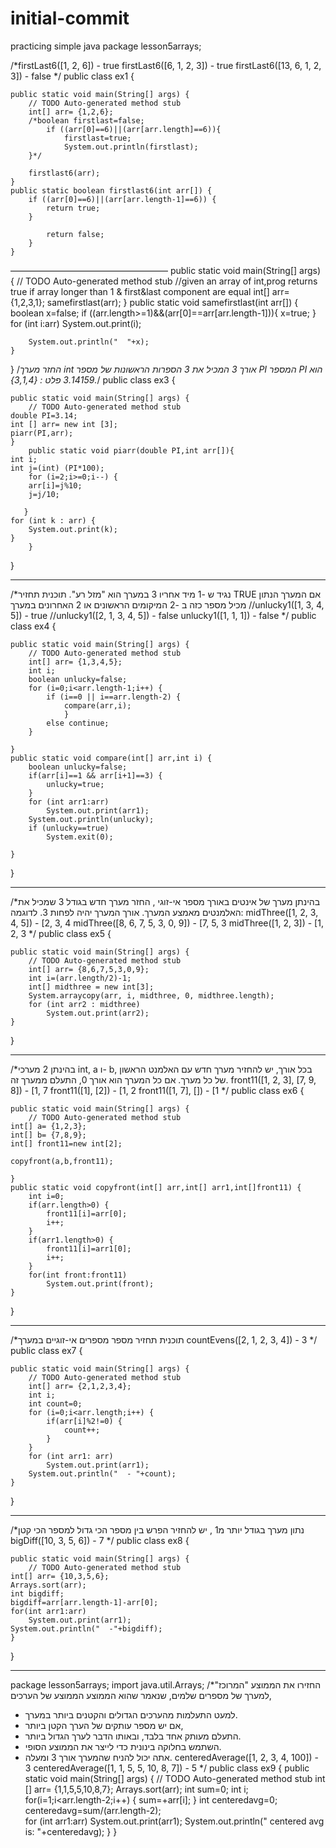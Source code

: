 # initial-commit
practicing simple java
package lesson5arrays;

/*firstLast6([1, 2, 6]) - true
firstLast6([6, 1, 2, 3]) - true
firstLast6([13, 6, 1, 2, 3]) - false
*/
public class ex1 {

	public static void main(String[] args) {
		// TODO Auto-generated method stub
        int[] arr= {1,2,6};
        /*boolean firstlast=false;
        	if ((arr[0]==6)||(arr[arr.length]==6)){
        		firstlast=true;
        		System.out.println(firstlast);
        }*/
    	
        firstlast6(arr);
	}
    public static boolean firstlast6(int arr[]) {
    	if ((arr[0]==6)||(arr[arr.length-1]==6)) {
    		return true;
    	}
        	
        	return false;
    	}
    }
——————————————————
	public static void main(String[] args) {
		// TODO Auto-generated method stub
		//given an array of int,prog returns true if array longer than 1 & first&last component are equal
		int[] arr= {1,2,3,1};
		samefirstlast(arr);
	}
			public static void samefirstlast(int arr[]) { 	
		boolean x=false;
		if ((arr.length>=1)&&(arr[0]==arr[arr.length-1])){
			 x=true;
			}
        for (int i:arr)
        	System.out.print(i);
        
		System.out.println("  "+x);
	}
}
/*החזר מערך int אורך 3 המכיל את 3 הספרות הראשונות של מספר PI
המספר PI הוא 3.14159
פלט :   {3,1,4}.*/
public class ex3 {

	public static void main(String[] args) {
		// TODO Auto-generated method stub
    double PI=3.14;
    int [] arr= new int [3];
    piarr(PI,arr);
	}
	    public static void piarr(double PI,int arr[]){
	int i;
	int j=(int) (PI*100);
	    for (i=2;i>=0;i--) {
    	arr[i]=j%10;
    	j=j/10;
    	
       }
    for (int k : arr) {
		System.out.print(k);
	}
		}
}
_______________________________
/*נגיד ש -1 מיד אחריו 3 במערך הוא "מזל רע". תוכנית תחזיר TRUE  אם המערך הנתון מכיל  מספר כזה ב -2 המיקומים הראשונים או 2 האחרונים במערך
//unlucky1([1, 3, 4, 5]) - true
//unlucky1([2, 1, 3, 4, 5]) - false
unlucky1([1, 1, 1]) - false
*/
public class ex4 {

	public static void main(String[] args) {
		// TODO Auto-generated method stub
        int[] arr= {1,3,4,5};
        int i;
        boolean unlucky=false;
        for (i=0;i<arr.length-1;i++) {
        	if (i==0 || i==arr.length-2) {
        		compare(arr,i);
               	}
        	else continue;
        }
     
	}
	public static void compare(int[] arr,int i) {
		boolean unlucky=false;
		if(arr[i]==1 && arr[i+1]==3) {
    		unlucky=true;
    	}
		for (int arr1:arr)
			System.out.print(arr1);
		System.out.println(unlucky);
		if (unlucky==true)
			System.exit(0);
		
	}
}
________________________________________
/*בהינתן מערך של אינטים באורך מספר אי-זוגי , החזר מערך חדש בגודל 3  שמכיל את האלמנטים מאמצע המערך. אורך המערך יהיה לפחות 3.
לדוגמה:
midThree([1, 2, 3, 4, 5]) - [2, 3, 4
midThree([8, 6, 7, 5, 3, 0, 9]) - [7, 5, 3
midThree([1, 2, 3]) - [1, 2, 3
*/
public class ex5 {

	public static void main(String[] args) {
		// TODO Auto-generated method stub
        int[] arr= {8,6,7,5,3,0,9};
        int i=(arr.length/2)-1;
        int[] midthree = new int[3];
        System.arraycopy(arr, i, midthree, 0, midthree.length);
        for (int arr2 : midthree)
        	System.out.print(arr2);
	}
}
______________________________________
/*בהינתן 2 מערכי int, a ו- b, בכל אורך, יש להחזיר מערך חדש עם האלמנט הראשון של כל מערך. אם כל המערך הוא אורך 0, התעלם ממערך זה.
front11([1, 2, 3], [7, 9, 8]) - [1, 7
front11([1], [2]) - [1, 2
front11([1, 7], []) - [1
*/
public class ex6 {

	public static void main(String[] args) {
		// TODO Auto-generated method stub
    int[] a= {1,2,3};
    int[] b= {7,8,9};
    int[] front11=new int[2];
    
    copyfront(a,b,front11);
    
	}
    public static void copyfront(int[] arr,int[] arr1,int[]front11) {
    	int i=0;
    	if(arr.length>0) {
    		front11[i]=arr[0];
    		i++;
    	}
    	if(arr1.length>0) {
    		front11[i]=arr1[0];
    		i++;
    	}
        for(int front:front11)
        	System.out.print(front);
    }
}
______________________________________
/*תוכנית תחזיר מספר מספרים אי-זוגיים במערך 
countEvens([2, 1, 2, 3, 4]) - 3
*/
public class ex7 {

	public static void main(String[] args) {
		// TODO Auto-generated method stub
        int[] arr= {2,1,2,3,4};
        int i;
        int count=0;
        for (i=0;i<arr.length;i++) {
        	if(arr[i]%2!=0) {
        		count++;
        	}
        }
        for (int arr1: arr)
        	System.out.print(arr1);
        System.out.println("  - "+count);
	}

}





_______________________________________
/*נתון מערך בגודל יותר מ1 , יש להחזיר הפרש בין מספר הכי גדול למספר הכי קטן
bigDiff([10, 3, 5, 6]) - 7
*/
public class ex8 {

	public static void main(String[] args) {
		// TODO Auto-generated method stub
    int[] arr= {10,3,5,6};
    Arrays.sort(arr);
    int bigdiff;
    bigdiff=arr[arr.length-1]-arr[0];
    for(int arr1:arr)
    	System.out.print(arr1);
    System.out.println("  -"+bigdiff);
	}
}
___________________________________
package lesson5arrays;
import java.util.Arrays;
/*החזירו את הממוצע "המרוכז" למערך של מספרים שלמים, שנאמר שהוא הממוצע הממוצע של הערכים, 
 * למעט התעלמות מהערכים הגדולים והקטנים ביותר במערך. 
 * אם יש מספר עותקים של הערך הקטן ביותר, 
 * התעלם מעותק אחד בלבד, ובאותו הדבר לערך הגדול ביותר. 
 * השתמש בחלוקה בינונית כדי לייצר את הממוצע הסופי. 
 * אתה יכול להניח שהמערך אורך 3 ומעלה. 
centeredAverage([1, 2, 3, 4, 100]) - 3
centeredAverage([1, 1, 5, 5, 10, 8, 7]) - 5
*/
public class ex9 {
	public static void main(String[] args) {
		// TODO Auto-generated method stub
    int [] arr= {1,1,5,5,10,8,7};
    Arrays.sort(arr);
    int sum=0;
    int i;
    for(i=1;i<arr.length-2;i++) {
    	sum=+arr[i];
    }
    int centeredavg=0;
    centeredavg=sum/(arr.length-2);  
    for (int arr1:arr)
    	System.out.print(arr1);
    System.out.println(" centered avg is: "+centeredavg);
	}
}
